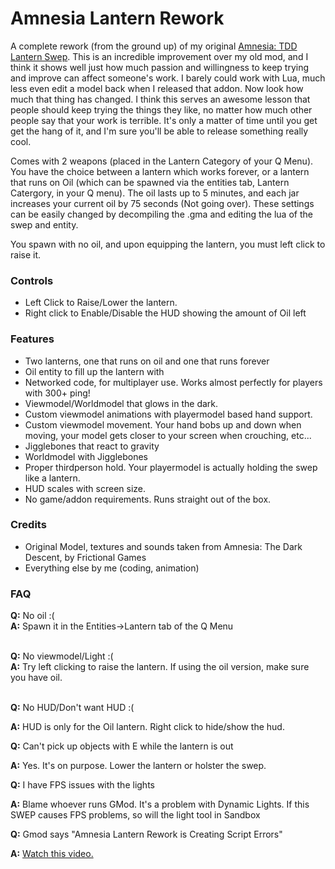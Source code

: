 # Amnesia Lantern Rework
A complete rework (from the ground up) of my original [Amnesia: TDD Lantern Swep](http://steamcommunity.com/sharedfiles/filedetails/?id=130745441). This is an incredible improvement over my old mod, and I think it shows well just how much passion and willingness to keep trying and improve can affect someone's work. I barely could work with Lua, much less even edit a model back when I released that addon. Now look how much that thing has changed. I think this serves an awesome lesson that people should keep trying the things they like, no matter how much other people say that your work is terrible. It's only a matter of time until you get get the hang of it, and I'm sure you'll be able to release something really cool.

Comes with 2 weapons (placed in the Lantern Category of your Q Menu). You have the choice between a lantern which works forever, or a lantern that runs on Oil (which can be spawned via the entities tab, Lantern Catergory, in your Q menu). The oil lasts up to 5 minutes, and each jar increases your current oil by 75 seconds (Not going over). These settings can be easily changed by decompiling the .gma and editing the lua of the swep and entity. 

You spawn with no oil, and upon equipping the lantern, you must left click to raise it. 

### Controls
* Left Click to Raise/Lower the lantern.
* Right click to Enable/Disable the HUD showing the amount of Oil left

### Features
* Two lanterns, one that runs on oil and one that runs forever
* Oil entity to fill up the lantern with
* Networked code, for multiplayer use. Works almost perfectly for players with 300+ ping!
* Viewmodel/Worldmodel that glows in the dark.
* Custom viewmodel animations with playermodel based hand support.
* Custom viewmodel movement. Your hand bobs up and down when moving, your model gets closer to your screen when crouching, etc...
* Jigglebones that react to gravity
* Worldmodel with Jigglebones
* Proper thirdperson hold. Your playermodel is actually holding the swep like a lantern.
* HUD scales with screen size.
* No game/addon requirements. Runs straight out of the box.

### Credits
* Original Model, textures and sounds taken from Amnesia: The Dark Descent, by Frictional Games
* Everything else by me (coding, animation)

### FAQ
**Q:** No oil :(<br/>
**A:** Spawn it in the Entities->Lantern tab of the Q Menu<br/><br/>

**Q:** No viewmodel/Light :(<br/>
**A:** Try left clicking to raise the lantern. If using the oil version, make sure you have oil.<br/><br/>


**Q:** No HUD/Don't want HUD :(

**A:** HUD is only for the Oil lantern. Right click to hide/show the hud.


**Q:** Can't pick up objects with E while the lantern is out

**A:** Yes. It's on purpose. Lower the lantern or holster the swep.


**Q:** I have FPS issues with the lights

**A:** Blame whoever runs GMod. It's a problem with Dynamic Lights. If this SWEP causes FPS problems, so will the light tool in Sandbox


**Q:** Gmod says "Amnesia Lantern Rework is Creating Script Errors"

**A:** [Watch this video.](https://www.youtube.com/watch?v=ppH2--qS9Sc)
